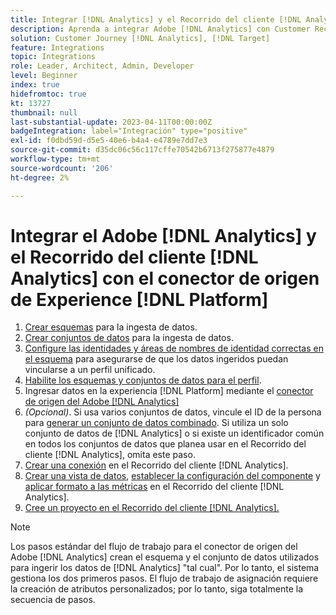 ```yaml
---
title: Integrar [!DNL Analytics] y el Recorrido del cliente [!DNL Analytics] con el tutorial del conector de origen Experience [!DNL Platform] s
description: Aprenda a integrar Adobe [!DNL Analytics] con Customer Recorrido [!DNL Analytics] mediante el conector de origen Experience [!DNL Platform] s.
solution: Customer Journey [!DNL Analytics], [!DNL Target]
feature: Integrations
topic: Integrations
role: Leader, Architect, Admin, Developer
level: Beginner
index: true
hidefromtoc: true
kt: 13727
thumbnail: null
last-substantial-update: 2023-04-11T00:00:00Z
badgeIntegration: label="Integración" type="positive"
exl-id: f0dbd59d-d5e5-40e6-b4a4-e4789e7dd7e3
source-git-commit: d35dc06c56c117cffe70542b6713f275877e4879
workflow-type: tm+mt
source-wordcount: '206'
ht-degree: 2%

---
```


# Integrar el Adobe [!DNL Analytics] y el Recorrido del cliente [!DNL Analytics] con el conector de origen de Experience [!DNL Platform]

<ol>
    <li><a href="https://experienceleague.adobe.com/?lang=es#dashboard/learning" _target="_blank" rel="noopener noreferrer">Crear esquemas</a> para la ingesta de datos.</li>
    <li><a href="https://experienceleague.adobe.com/docs/platform-learn/tutorials/data-ingestion/create-datasets-and-ingest-data.html" _target="_blank" rel="noopener noreferrer">Crear conjuntos de datos</a> para la ingesta de datos.</a></li>
    <li><a href="https://experienceleague.adobe.com/docs/platform-learn/tutorials/identities/label-ingest-and-verify-identity-data.html?lang=en" _target="_blank" rel="noopener noreferrer">Configure las identidades y áreas de nombres de identidad correctas en el esquema</a> para asegurarse de que los datos ingeridos puedan vincularse a un perfil unificado.</li> 
    <li><a href="https://experienceleague.adobe.com/docs/platform-learn/tutorials/profiles/bring-data-into-the-real-time-customer-profile.html?lang=es" _target="_blank" rel="noopener noreferrer">Habilite los esquemas y conjuntos de datos para el perfil</a>.</li>
    <li>Ingresar datos en la experiencia [!DNL Platform] mediante el <a href="https://experienceleague.adobe.com/docs/platform-learn/tutorials/sources/ingest-data-from-adobe-analytics.html?lang=es" _target="_blank" rel="noopener noreferrer">conector de origen del Adobe [!DNL Analytics]</a></li>
    <li><i>(Opcional)</i>. Si usa varios conjuntos de datos, vincule el ID de la persona para <a href="https://experienceleague.adobe.com/docs/analytics-platform/using/cja-connections/combined-dataset.html" _target="_blank" rel="noopener noreferrer">generar un conjunto de datos combinado</a>. Si utiliza un solo conjunto de datos de [!DNL Analytics] o si existe un identificador común en todos los conjuntos de datos que planea usar en el Recorrido del cliente [!DNL Analytics], omita este paso.</li>
    <li><a href="https://experienceleague.adobe.com/docs/customer-journey-analytics-learn/tutorials/connections/connecting-customer-journey-analytics-to-data-sources-in-platform.html?lang=es" _target="_blank" rel="noopener noreferrer">Crear una conexión</a> en el Recorrido del cliente [!DNL Analytics].</li>
    <li><a href="https://experienceleague.adobe.com/docs/customer-journey-analytics-learn/tutorials/data-views/basic-configuration-for-data-views.html" _target="_blank" rel="noopener noreferrer">Crear una vista de datos</a>, <a href="https://experienceleague.adobe.com/docs/customer-journey-analytics-learn/tutorials/data-views/configuring-component-settings-in-data-views.html" _target="_blank" rel="noopener noreferrer">establecer la configuración del componente</a> y <a href="https://experienceleague.adobe.com/docs/customer-journey-analytics-learn/tutorials/data-views/formatting-metrics-in-data-views.html" _target="_blank" rel="noopener noreferrer">aplicar formato a las métricas</a> en el Recorrido del cliente [!DNL Analytics].
    <li><a href="https://experienceleague.adobe.com/docs/customer-journey-analytics-learn/tutorials/analysis-workspace/workspace-projects/build-a-new-project.html?lang=es" _target="_blank" rel="noopener noreferrer">Cree un proyecto en el Recorrido del cliente [!DNL Analytics].</a></li>
</ol>

>[!NOTE]
>
>Los pasos estándar del flujo de trabajo para el conector de origen del Adobe [!DNL Analytics] crean el esquema y el conjunto de datos utilizados para ingerir los datos de [!DNL Analytics] &quot;tal cual&quot;. Por lo tanto, el sistema gestiona los dos primeros pasos. El flujo de trabajo de asignación requiere la creación de atributos personalizados; por lo tanto, siga totalmente la secuencia de pasos.
